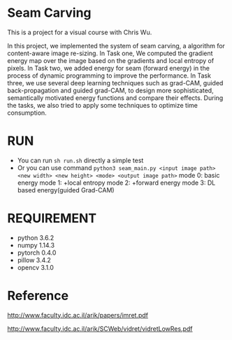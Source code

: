 # Seam Carving
This is a project for a visual course with Chris Wu.

In this project, we implemented the system of seam carving, a algorithm for content-aware image re-sizing. In Task one, We computed the gradient energy map over the image based on the gradients and local entropy of pixels. In Task two, we added energy for seam (forward energy) in the process of dynamic programming to improve the performance. In Task three, we use several deep learning techniques such as grad-CAM, guided back-propagation and guided grad-CAM, to design more sophisticated, semantically motivated energy functions and compare their effects. During the tasks, we also tried to apply some techniques to optimize time consumption.

# RUN
- You can run `sh run.sh` directly a simple test
- Or you can use command `python3 seam_main.py <input image path> <new width> <new height> <mode> <output image path>`
mode 0: basic energy
mode 1: +local entropy
mode 2: +forward energy
mode 3: DL based energy(guided Grad-CAM)

# REQUIREMENT
- python 3.6.2
- numpy 1.14.3
- pytorch 0.4.0
- pillow 3.4.2
- opencv 3.1.0

# Reference
http://www.faculty.idc.ac.il/arik/papers/imret.pdf

http://www.faculty.idc.ac.il/arik/SCWeb/vidret/vidretLowRes.pdf
